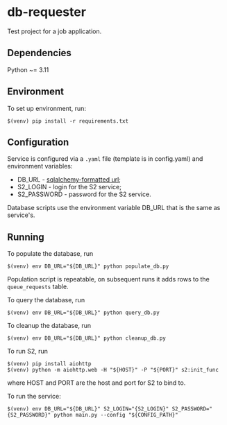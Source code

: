 db-requester
============

Test project for a job application.

## Dependencies
Python ~= 3.11

## Environment

To set up environment, run:
```
$(venv) pip install -r requirements.txt
```
## Configuration
Service is configured via a `.yaml` file (template is in config.yaml) and environment variables:
- DB_URL - [sqlalchemy-formatted url](https://docs.sqlalchemy.org/en/20/core/engines.html#database-urls);
- S2_LOGIN - login for the S2 service;
- S2_PASSWORD - password for the S2 service.

Database scripts use the environment variable DB_URL that is the same as service's.

## Running
To populate the database, run
```
$(venv) env DB_URL="${DB_URL}" python populate_db.py
```
Population script is repeatable, on subsequent runs it adds rows to the `queue_requests` table.

To query the database, run
```
$(venv) env DB_URL="${DB_URL}" python query_db.py
```

To cleanup the database, run
```
$(venv) env DB_URL="${DB_URL}" python cleanup_db.py
```

To run S2, run
```
$(venv) pip install aiohttp
$(venv) python -m aiohttp.web -H "${HOST}" -P "${PORT}" s2:init_func
```
where HOST and PORT are the host and port for S2 to bind to.

To run the service:
```
$(venv) env DB_URL="${DB_URL}" S2_LOGIN="{S2_LOGIN}" S2_PASSWORD="{S2_PASSWORD}" python main.py --config "${CONFIG_PATH}"
```
